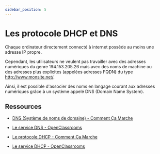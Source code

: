 ```yaml
---
sidebar_position: 5
---
```


# Les protocole DHCP et DNS

Chaque ordinateur directement connecté à internet possède au moins une adresse IP propre. 

Cependant, les utilisateurs ne veulent pas travailler avec des adresses numériques du genre 194.153.205.26 mais avec des noms de machine ou des adresses plus explicites (appelées adresses FQDN) du type http://www.monsite.net/.

Ainsi, il est possible d'associer des noms en langage courant aux adresses numériques grâce à un système appelé DNS (Domain Name System).

## Ressources

* [DNS (Système de noms de domaine) - Comment Ça Marche](https://www.commentcamarche.net/contents/518-dns-systeme-de-noms-de-domaine)

* [Le service DNS - OpenClassrooms](https://openclassrooms.com/fr/courses/857447-apprenez-le-fonctionnement-des-reseaux-tcp-ip/857163-le-service-dns)

* [Le protocole DHCP - Comment Ça Marche](https://www.commentcamarche.net/contents/517-le-protocole-dhcp)

* [Le service DHCP - OpenClassrooms](https://openclassrooms.com/fr/courses/857447-apprenez-le-fonctionnement-des-reseaux-tcp-ip/856923-le-service-dhcp)
